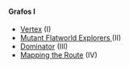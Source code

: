 #### Grafos I

* [Vertex](https://uva.onlinejudge.org/index.php?option=onlinejudge&page=show_problem&problem=216) (I)
* [Mutant Flatworld Explorers 
](https://uva.onlinejudge.org/index.php?option=com_onlinejudge&Itemid=8&page=show_problem&problem=54) (II)
* [Dominator](https://uva.onlinejudge.org/index.php?option=com_onlinejudge&Itemid=8&page=show_problem&problem=3053) (III)
* [Mapping the Route](https://uva.onlinejudge.org/index.php?option=com_onlinejudge&Itemid=8&page=show_problem&problem=555) (IV)
